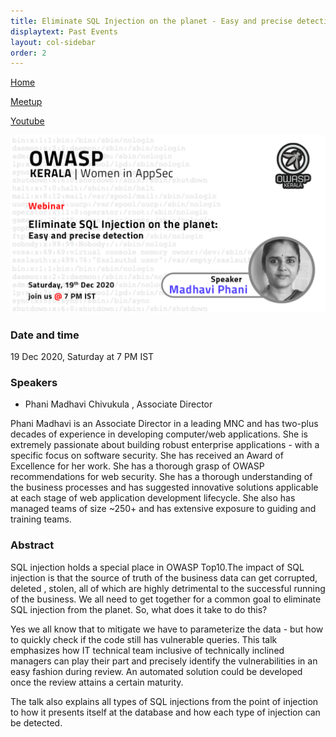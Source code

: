 ```yaml
---
title: Eliminate SQL Injection on the planet - Easy and precise detection -Webinar
displaytext: Past Events
layout: col-sidebar
order: 2
---
```


[Home](../index.html)

[Meetup](https://www.meetup.com/OWASP-Kerala-Chapter/events/275206423/)

[Youtube](https://youtu.be/apCed4qe3-8)

![Eliminate SQL Injection on the planet - Easy and precise detection](../assets/images/event-19-dec_wide.png)

### Date and time

  19 Dec 2020, Saturday at 7 PM IST

### Speakers

- Phani Madhavi Chivukula , Associate Director

Phani Madhavi is an Associate Director in a leading MNC and has two-plus decades of experience in developing computer/web applications.
She is extremely passionate about building robust enterprise applications - with a specific focus on software security.
She has received an Award of Excellence for her work.
She has a thorough grasp of OWASP recommendations for web security.
She has a thorough understanding of the business processes and has suggested innovative solutions applicable at each stage of web application development lifecycle.
She also has managed teams of size ~250+ and has extensive exposure to guiding and training teams.

### Abstract

SQL injection holds a special place in OWASP Top10.The impact of SQL injection is that the source of truth of the business data can get corrupted, deleted , stolen, all of which are highly detrimental to the successful running of the business. We all need to get together for a common goal to eliminate SQL injection from the planet. So, what does it take to do this?

Yes we all know that to mitigate we have to parameterize the data - but how to quickly check if the code still has vulnerable queries. This talk emphasizes how IT technical team inclusive of technically inclined managers can play their part and precisely identify the vulnerabilities in an easy fashion during review. An automated solution could be developed once the review attains a certain maturity.

The talk also explains all types of SQL injections from the point of injection to how it presents itself at the database and how each type of injection can be detected.
